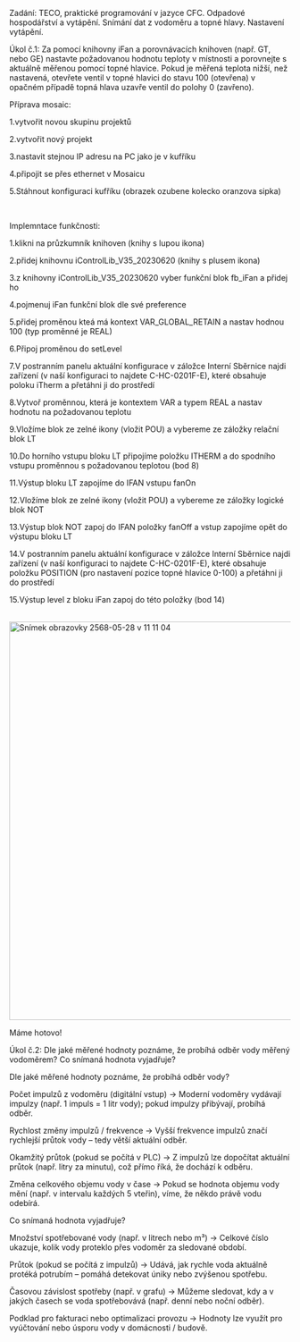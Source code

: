 Zadání: TECO, praktické programování v jazyce CFC. Odpadové hospodářství a vytápění. Snímání dat z vodoměru a topné hlavy. Nastavení vytápění. 

Úkol č.1: Za pomocí knihovny iFan a porovnávacích knihoven (např. GT, nebo GE) nastavte požadovanou hodnotu teploty v místnosti a porovnejte s aktuálně měřenou pomocí topné hlavice. Pokud je měřená teplota nižší, než nastavená, otevřete ventil v topné hlavici do stavu 100 (otevřena) v opačném případě topná hlava uzavře ventil do polohy 0 (zavřeno). 

Příprava mosaic: 

1.vytvořit novou skupinu projektů 

2.vytvořit nový projekt 

3.nastavit stejnou IP adresu na PC jako je v kufříku 

4.připojit se přes ethernet v Mosaicu 

5.Stáhnout konfiguraci kufříku (obrazek ozubene kolecko oranzova sipka) 

 

Implemntace funkčnosti: 

1.klikni na průzkumník knihoven (knihy s lupou ikona) 

2.přidej knihovnu iControlLib_V35_20230620 (knihy s plusem ikona) 

3.z knihovny iControlLib_V35_20230620 vyber funkční blok fb_iFan a přidej ho 

4.pojmenuj iFan funkční blok dle své preference 

5.přidej proměnou kteá má kontext VAR_GLOBAL_RETAIN a nastav hodnou 100 (typ proměnné je REAL) 

6.Připoj proměnou do setLevel 

7.V postranním panelu aktuální konfigurace v záložce Interní Sběrnice najdi zařízení (v naší konfiguraci to najdete C-HC-0201F-E), které obsahuje poloku iTherm a přetáhni ji do prostředí 

8.Vytvoř proměnnou, která je kontextem VAR a typem REAL a nastav hodnotu na požadovanou teplotu 

9.Vložíme blok ze zelné ikony (vložit POU) a vybereme ze záložky relační blok LT 

10.Do horního vstupu bloku LT připojíme položku ITHERM a do spodního vstupu proměnnou s požadovanou teplotou (bod 8) 

11.Výstup bloku LT zapojíme do IFAN vstupu fanOn 

12.Vložíme blok ze zelné ikony (vložit POU) a vybereme ze záložky logické blok NOT 

13.Výstup blok NOT zapoj do IFAN položky fanOff a vstup zapojíme opět do výstupu bloku LT 

14.V postranním panelu aktuální konfigurace v záložce Interní Sběrnice najdi zařízení (v naší konfiguraci to najdete C-HC-0201F-E), které obsahuje položku POSITION (pro nastavení pozice topné hlavice 0-100) a přetáhni ji do prostředí 

15.Výstup level z bloku iFan zapoj do této položky (bod 14) 

 <img width="713" alt="Snímek obrazovky 2568-05-28 v 11 11 04" src="https://github.com/user-attachments/assets/1bd98cb8-7fe0-4853-8b9d-882e61e670d9" />


Máme hotovo! 



Úkol č.2: Dle jaké měřené hodnoty poznáme, že probíhá odběr vody měřený vodoměrem? Co snímaná hodnota vyjadřuje?

Dle jaké měřené hodnoty poznáme, že probíhá odběr vody?

Počet impulzů z vodoměru (digitální vstup)
→ Moderní vodoměry vydávají impulzy (např. 1 impuls = 1 litr vody); pokud impulzy přibývají, probíhá odběr.

Rychlost změny impulzů / frekvence
→ Vyšší frekvence impulzů značí rychlejší průtok vody – tedy větší aktuální odběr.

Okamžitý průtok (pokud se počítá v PLC)
→ Z impulzů lze dopočítat aktuální průtok (např. litry za minutu), což přímo říká, že dochází k odběru.

Změna celkového objemu vody v čase
→ Pokud se hodnota objemu vody mění (např. v intervalu každých 5 vteřin), víme, že někdo právě vodu odebírá.

Co snímaná hodnota vyjadřuje?

Množství spotřebované vody (např. v litrech nebo m³)
→ Celkové číslo ukazuje, kolik vody proteklo přes vodoměr za sledované období.

Průtok (pokud se počítá z impulzů)
→ Udává, jak rychle voda aktuálně protéká potrubím – pomáhá detekovat úniky nebo zvýšenou spotřebu.

Časovou závislost spotřeby (např. v grafu)
→ Můžeme sledovat, kdy a v jakých časech se voda spotřebovává (např. denní nebo noční odběr).

Podklad pro fakturaci nebo optimalizaci provozu
→ Hodnoty lze využít pro vyúčtování nebo úsporu vody v domácnosti / budově.





